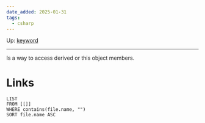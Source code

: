 ```yaml
---
date_added: 2025-01-31
tags:
  - csharp
---
```

Up: [keyword](keyword.md)
___
 Is a way to access derived or this object members.
# Links
```dataview
LIST
FROM [[]]
WHERE contains(file.name, "")
SORT file.name ASC
```
